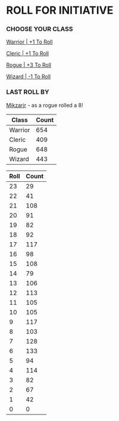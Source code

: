 # ROLL FOR INITIATIVE
### CHOOSE YOUR CLASS

[Warrior | +1 To Roll](https://github.com/benjaminsampica/benjaminsampica/issues/new?title=roll%7Cwarrior&body=Just+click+%27Submit+new+issue%27.)

[Cleric | +1 To Roll](https://github.com/benjaminsampica/benjaminsampica/issues/new?title=roll%7Ccleric&body=Just+click+%27Submit+new+issue%27.)

[Rogue | +3 To Roll](https://github.com/benjaminsampica/benjaminsampica/issues/new?title=roll%7Crogue&body=Just+click+%27Submit+new+issue%27.)

[Wizard | -1 To Roll](https://github.com/benjaminsampica/benjaminsampica/issues/new?title=roll%7Cwizard&body=Just+click+%27Submit+new+issue%27.)
### LAST ROLL BY
[Mikzarjr](https://www.github.com/Mikzarjr) - as a rogue rolled a 8!

|Class|Count|
|-|-|
|Warrior|654|
|Cleric|409|
|Rogue|648|
|Wizard|443|

|Roll|Count|
|-|-|
|23|29
|22|41
|21|108
|20|91
|19|82
|18|92
|17|117
|16|98
|15|108
|14|79
|13|106
|12|113
|11|105
|10|105
|9|117
|8|103
|7|128
|6|133
|5|94
|4|114
|3|82
|2|67
|1|42
|0|0
